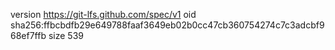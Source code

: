 version https://git-lfs.github.com/spec/v1
oid sha256:ffbcbdfb29e649788faaf3649eb02b0cc47cb360754274c7c3adcbf968ef7ffb
size 539
